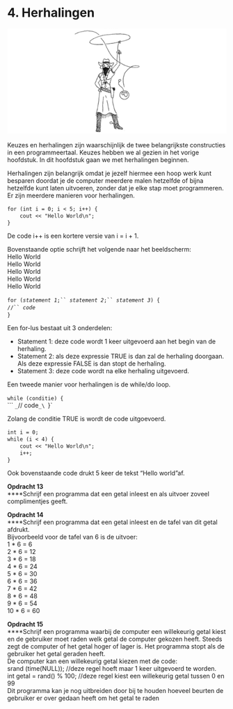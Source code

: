 # 4. Herhalingen

![](.gitbook/assets/herhaling.png)

Keuzes en herhalingen zijn waarschijnlijk de twee belangrijkste constructies in een programmeertaal. Keuzes hebben we al gezien in het vorige hoofdstuk. In dit hoofdstuk gaan we met herhalingen beginnen.

Herhalingen zijn belangrijk omdat je jezelf hiermee een hoop werk kunt besparen doordat je de computer meerdere malen hetzelfde of bijna hetzelfde kunt laten uitvoeren, zonder dat je elke stap moet programmeren. Er zijn meerdere manieren voor herhalingen.&#x20;

```clike
for (int i = 0; i < 5; i++) {
    cout << "Hello World\n";
}
```

De code i++ is een kortere versie van i = i + 1.

Bovenstaande optie schrijft het volgende naar het beeldscherm:\
Hello World\
Hello World\
Hello World\
Hello World\
Hello World

`for (`_`statement 1`_`;`` `_`statement 2`_`;`` `_`statement 3`_`) {`\
&#x20; `//`` `_`code`_\
`}`

Een for-lus bestaat uit 3 onderdelen:

* Statement 1: deze code wordt 1 keer uitgevoerd aan het begin van de herhaling.
* Statement 2: als deze expressie TRUE is dan zal de herhaling doorgaan. Als deze expressie FALSE is dan stopt de herhaling.
* Statement 3: deze code wordt na elke herhaling uitgevoerd.

Een tweede manier voor herhalingen is de while/do loop.

`while (conditie) {`\
```  `_`// code`_\
`}`

Zolang de conditie TRUE is wordt de code uitgoevoerd.

```clike
int i = 0;
while (i < 4) {
    cout << "Hello World\n";
    i++;
}
```

Ook bovenstaande code drukt 5 keer de tekst “Hello world”af.

**Opdracht 13**\
****Schrijf een programma dat een getal inleest en als uitvoer zoveel complimentjes geeft.

**Opdracht 14**\
****Schrijf een programma dat een getal inleest en de tafel van dit getal afdrukt.\
Bijvoorbeeld voor de tafel van 6 is de uitvoer:\
1 \* 6 = 6\
2 \* 6 = 12\
3 \* 6 = 18\
4 \* 6 = 24\
5 \* 6 = 30\
6 \* 6 = 36\
7 \* 6 = 42\
8 \* 6 = 48\
9 \* 6 = 54\
10 \* 6 = 60

**Opdracht 15**\
****Schrijf een programma waarbij de computer een willekeurig getal kiest en de gebruiker moet raden welk getal de computer gekozen heeft. Steeds zegt de computer of het getal hoger of lager is. Het programma stopt als de gebruiker het getal geraden heeft.\
De computer kan een willekeurig getal kiezen met de code:\
srand (time(NULL)); //deze regel hoeft maar 1 keer uitgevoerd te worden.\
int getal = rand() % 100; //deze regel kiest een willekeurig getal tussen 0 en 99\
Dit programma kan je nog uitbreiden door bij te houden hoeveel beurten de gebruiker er over gedaan heeft om het getal te raden
